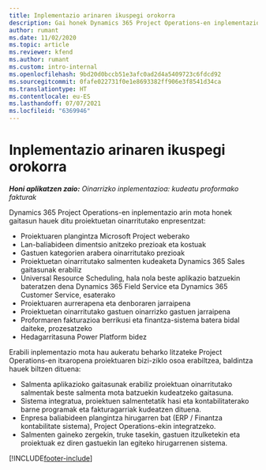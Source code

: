 ```yaml
---
title: Inplementazio arinaren ikuspegi orokorra
description: Gai honek Dynamics 365 Project Operations-en inplementazio arinari buruzko informazioa eskaintzen du.
author: rumant
ms.date: 11/02/2020
ms.topic: article
ms.reviewer: kfend
ms.author: rumant
ms.custom: intro-internal
ms.openlocfilehash: 9bd20d0bccb51e3afc0ad2d4a5409723c6fdcd92
ms.sourcegitcommit: 0fafe022731f0e1e8693382ff906e3f8541d34ca
ms.translationtype: HT
ms.contentlocale: eu-ES
ms.lasthandoff: 07/07/2021
ms.locfileid: "6369946"
---
```

# <a name="lite-deployment-overview"></a>Inplementazio arinaren ikuspegi orokorra

_**Honi aplikatzen zaio:** Oinarrizko inplementazioa: kudeatu proformako fakturak_

Dynamics 365 Project Operations-en inplementazio arin mota honek gaitasun hauek ditu proiektuetan oinarritutako enpresentzat:

- Proiektuaren plangintza Microsoft Project weberako
- Lan-baliabideen dimentsio anitzeko prezioak eta kostuak
- Gastuen kategorien arabera oinarritutako prezioak
- Proiektuetan oinarritutako salmenten kudeaketa Dynamics 365 Sales gaitasunak erabiliz
- Universal Resource Scheduling, hala nola beste aplikazio batzuekin bateratzen dena Dynamics 365 Field Service eta Dynamics 365 Customer Service, esaterako
- Proiektuaren aurrerapena eta denboraren jarraipena
- Proiektuetan oinarritutako gastuen oinarrizko gastuen jarraipena
- Proformaren fakturazioa berrikusi eta finantza-sistema batera bidal daiteke, prozesatzeko
- Hedagarritasuna Power Platform bidez

Erabili inplementazio mota hau aukeratu beharko litzateke Project Operations-en itxaropena proiektuaren bizi-ziklo osoa erabiltzea, baldintza hauek biltzen dituena:

- Salmenta aplikazioko gaitasunak erabiliz proiektuan oinarritutako salmentak beste salmenta mota batzuekin kudeatzeko gaitasuna.
- Sistema integratua, proiektuen salmentetatik hasi eta kontabilitaterako barne programak eta fakturagarriak kudeatzen dituena.
- Enpresa baliabideen plangintza hirugarren bat (ERP / Finantza kontabilitate sistema), Project Operations-ekin integratzeko.
- Salmenten gaineko zergekin, truke tasekin, gastuen itzulketekin eta proiektuak ez diren gastuekin lan egiteko hirugarrenen sistema.


[!INCLUDE[footer-include](../includes/footer-banner.md)]